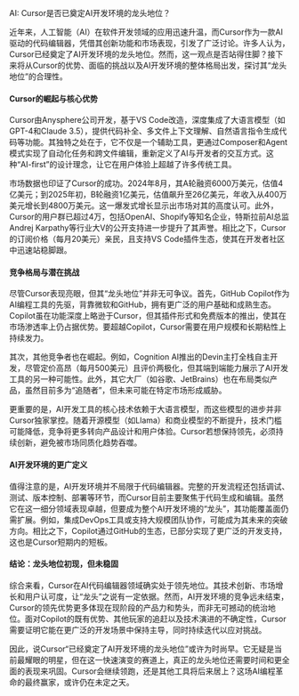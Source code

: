 AI: Cursor是否已奠定AI开发环境的龙头地位？

近年来，人工智能（AI）在软件开发领域的应用迅速升温，而Cursor作为一款AI驱动的代码编辑器，凭借其创新功能和市场表现，引发了广泛讨论。许多人认为，Cursor已经奠定了AI开发环境的龙头地位。然而，这一观点是否站得住脚？接下来将从Cursor的优势、面临的挑战以及AI开发环境的整体格局出发，探讨其“龙头地位”的合理性。

#### Cursor的崛起与核心优势
Cursor由Anysphere公司开发，基于VS Code改造，深度集成了大语言模型（如GPT-4和Claude 3.5），提供代码补全、多文件上下文理解、自然语言指令生成代码等功能。其独特之处在于，它不仅是一个辅助工具，更通过Composer和Agent模式实现了自动化任务和跨文件编辑，重新定义了AI与开发者的交互方式。这种“AI-first”的设计理念，让它在用户体验上超越了许多传统工具。

市场数据也印证了Cursor的成功。2024年8月，其A轮融资6000万美元，估值4亿美元；到2025年初，B轮融资1亿美元，估值飙升至26亿美元，年收入从400万美元增长到4800万美元。这一爆发式增长显示出市场对其的高度认可。此外，Cursor的用户群已超过4万，包括OpenAI、Shopify等知名企业，特斯拉前AI总监Andrej Karpathy等行业大V的公开支持进一步提升了其声誉。相比之下，Cursor的订阅价格（每月20美元）亲民，且支持VS Code插件生态，使其在开发者社区中迅速站稳脚跟。

#### 竞争格局与潜在挑战
尽管Cursor表现亮眼，但其“龙头地位”并非无可争议。首先，GitHub Copilot作为AI编程工具的先驱，背靠微软和GitHub，拥有更广泛的用户基础和成熟生态。Copilot虽在功能深度上略逊于Cursor，但其插件形式和免费版本的推出，使其在市场渗透率上仍占据优势。要超越Copilot，Cursor需要在用户规模和长期粘性上持续发力。

其次，其他竞争者也在崛起。例如，Cognition AI推出的Devin主打全栈自主开发，尽管定价高昂（每月500美元）且评价两极化，但其端到端能力展示了AI开发工具的另一种可能性。此外，其它大厂（如谷歌、JetBrains）也在布局类似产品，虽然目前多为“追随者”，但未来可能在特定市场形成威胁。

更重要的是，AI开发工具的核心技术依赖于大语言模型，而这些模型的进步并非Cursor独家掌控。随着开源模型（如Llama）和商业模型的不断提升，技术门槛可能降低，竞争将更多转向产品设计和用户体验。Cursor若想保持领先，必须持续创新，避免被市场同质化趋势吞噬。

#### AI开发环境的更广定义
值得注意的是，AI开发环境并不局限于代码编辑器。完整的开发流程还包括调试、测试、版本控制、部署等环节，而Cursor目前主要聚焦于代码生成和编辑。虽然它在这一细分领域表现卓越，但要成为整个AI开发环境的“龙头”，其功能覆盖面仍需扩展。例如，集成DevOps工具或支持大规模团队协作，可能成为其未来的突破方向。相比之下，Copilot通过GitHub的生态，已部分实现了更广泛的开发支持，这也是Cursor短期内的短板。

#### 结论：龙头地位初现，但未稳固
综合来看，Cursor在AI代码编辑器领域确实处于领先地位。其技术创新、市场增长和用户认可度，让“龙头”之说有一定依据。然而，AI开发环境的竞争远未结束，Cursor的领先优势更多体现在现阶段的产品力和势头，而非无可撼动的统治地位。面对Copilot的既有优势、其他玩家的追赶以及技术演进的不确定性，Cursor需要证明它能在更广泛的开发场景中保持主导，同时持续迭代以应对挑战。

因此，说Cursor“已经奠定了AI开发环境的龙头地位”或许为时尚早。它无疑是当前最耀眼的明星，但在这一快速演变的赛道上，真正的龙头地位还需要时间和更全面的表现来巩固。Cursor会继续领跑，还是其他工具将后来居上？这场AI编程革命的最终赢家，或许仍在未定之天。